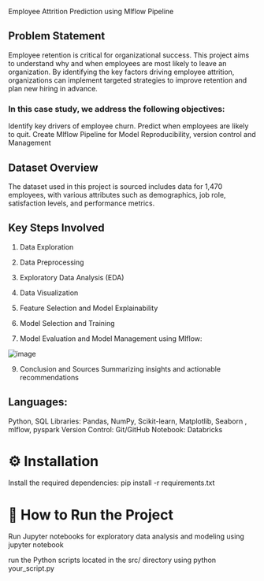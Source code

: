 Employee Attrition Prediction using Mlflow Pipeline

## Problem Statement

Employee retention is critical for organizational success. This project aims to understand why and when employees are most likely to leave an organization. By identifying the key factors driving employee attrition, organizations can implement targeted strategies to improve retention and plan new hiring in advance.

### In this case study, we address the following objectives:

Identify key drivers of employee churn.
Predict when employees are likely to quit.
Create Mlflow Pipeline for Model Reproducibility, version control and Management 

## Dataset Overview

The dataset used in this project is sourced includes data for 1,470 employees, with various attributes such as demographics, job role, satisfaction levels, and performance metrics.

## Key Steps Involved

1. Data Exploration

3. Data Preprocessing

4. Exploratory Data Analysis (EDA)

5. Data Visualization

6. Feature Selection and Model Explainability 

7. Model Selection and Training

8. Model Evaluation and Model Management using Mlflow:

![image](https://github.com/user-attachments/assets/e5d40e44-1190-4325-8b64-cea5400ff3e8)


9. Conclusion and Sources
Summarizing insights and actionable recommendations

## Languages: 
Python, SQL
Libraries: Pandas, NumPy, Scikit-learn, Matplotlib, Seaborn , mlflow, pyspark 
Version Control: Git/GitHub
Notebook: Databricks 

# ⚙️ Installation

Install the required dependencies:
pip install -r requirements.txt

# 🚀 How to Run the Project

Run Jupyter notebooks for exploratory data analysis and modeling using jupyter notebook

run the Python scripts located in the src/ directory using python your_script.py
